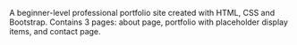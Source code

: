 A beginner-level professional portfolio site created with HTML, CSS and Bootstrap. Contains 3 pages: about page, portfolio with placeholder display items, and contact page.
